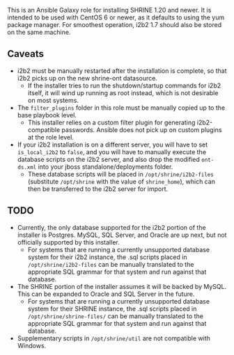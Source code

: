 This is an Ansible Galaxy role for installing SHRINE 1.20 and newer. It is intended to be used with CentOS 6 or newer, as it defaults to using the yum package manager. For smoothest operation, i2b2 1.7 should also be stored on the same machine.

Caveats
---------
- i2b2 must be manually restarted after the installation is complete, so that i2b2 picks up on the new shrine-ont datasource.
  - If the installer tries to run the shutdown/startup commands for i2b2 itself, it will wind up running as root instead, which is not desirable on most systems.
- The `filter_plugins` folder in this role must be manually copied up to the base playbook level.
  - This installer relies on a custom filter plugin for generating i2b2-compatible passwords. Ansible does not pick up on custom plugins at the role level.
- If your i2b2 installation is on a different server, you will have to set `is_local_i2b2` to `false`, and you will have to manually execute the database scripts on the i2b2 server, and also drop the modified `ont-ds.xml` into your jboss standalone/deployments folder. 
  - These database scripts will be placed in `/opt/shrine/i2b2-files` (substitute `/opt/shrine` with the value of `shrine_home`), which can then be transferred to the i2b2 server for import.

TODO
----
- Currently, the only database supported for the i2b2 portion of the installer is Postgres. MySQL, SQL Server, and Oracle are up next, but not officially supported by this installer.
  - For systems that are running a currently unsupported database system for their i2b2 instance, the .sql scripts placed in `/opt/shrine/i2b2-files` can be manually translated to the appropriate SQL grammar for that system and run against that database.
- The SHRINE portion of the installer assumes it will be backed by MySQL. This can be expanded to Oracle and SQL Server in the future.
  - For systems that are running a currently unsupported database system for their SHRINE instance, the .sql scripts placed in `/opt/shrine/shrine-files/` can be manually translated to the appropriate SQL grammar for that system and run against that database.
- Supplementary scripts in `/opt/shrine/util` are not compatible with Windows.